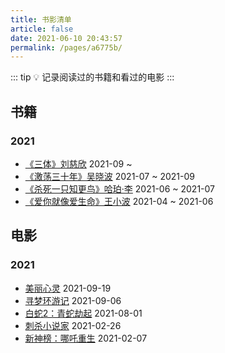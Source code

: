 ```yaml
---
title: 书影清单
article: false
date: 2021-06-10 20:43:57
permalink: /pages/a6775b/
---
```


::: tip 💡
记录阅读过的书籍和看过的电影
:::

## 书籍
### 2021
- [《三体》刘慈欣](https://book.douban.com/subject/2567698/) 2021-09 ~ 
- [《激荡三十年》吴晓波](https://book.douban.com/subject/3151575/) 2021-07 ~ 2021-09
- [《杀死一只知更鸟》哈珀·李](https://book.douban.com/subject/6781808/) 2021-06 ~ 2021-07
- [《爱你就像爱生命》王小波](https://book.douban.com/subject/3071717/) 2021-04 ~ 2021-06

## 电影
### 2021
- [美丽心灵](https://movie.douban.com/subject/1306029/) 2021-09-19
- [寻梦环游记](https://movie.douban.com/subject/20495023/) 2021-09-06
- [白蛇2：青蛇劫起](https://movie.douban.com/subject/30435124/) 2021-08-01
- [刺杀小说家](https://movie.douban.com/subject/26826330/) 2021-02-26
- [新神榜：哪吒重生](https://movie.douban.com/subject/34779692/) 2021-02-07